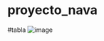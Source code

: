 # proyecto_nava
#tabla
![image](https://github.com/user-attachments/assets/f08a2784-f038-4d65-a0d1-692f336cf8fd)

